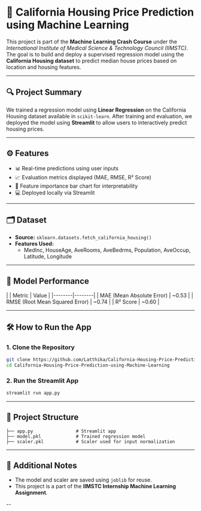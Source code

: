 # 🏡 California Housing Price Prediction using Machine Learning

This project is part of the **Machine Learning Crash Course** under the *International Institute of Medical Science & Technology Council (IIMSTC)*. The goal is to build and deploy a supervised regression model using the **California Housing dataset** to predict median house prices based on location and housing features.

---

## 🔍 Project Summary

We trained a regression model using **Linear Regression** on the California Housing dataset available in `scikit-learn`. After training and evaluation, we deployed the model using **Streamlit** to allow users to interactively predict housing prices.

---

## ⚙️ Features

- 📊 Real-time predictions using user inputs  
- 📈 Evaluation metrics displayed (MAE, RMSE, R² Score)  
- 🧠 Feature importance bar chart for interpretability  
- 💻 Deployed locally via Streamlit  

---

## 🗂️ Dataset

- **Source:** `sklearn.datasets.fetch_california_housing()`
- **Features Used:**  
  - MedInc, HouseAge, AveRooms, AveBedrms, Population, AveOccup, Latitude, Longitude

---

## 🧪 Model Performance

|
| Metric | Value |
|--------|--------|
| MAE (Mean Absolute Error) | ~0.53 |
| RMSE (Root Mean Squared Error) | ~0.74 |
| R² Score | ~0.60 |

---

## 🛠️ How to Run the App

### 1. Clone the Repository

```bash
git clone https://github.com/Latthika/California-Housing-Price-Prediction-using-Machine-Learning
cd California-Housing-Price-Prediction-using-Machine-Learning
```


### 2. Run the Streamlit App

```bash
streamlit run app.py
```

---

## 📁 Project Structure

```
├── app.py                # Streamlit app
├── model.pkl             # Trained regression model
├── scaler.pkl            # Scaler used for input normalization               

```


---

## 📌 Additional Notes

- The model and scaler are saved using `joblib` for reuse.
- This project is a part of the **IIMSTC Internship Machine Learning Assignment**.

--
